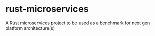 # rust-microservices
A Rust microservices project to be used as a benchmark for next gen platform architecture(s)
